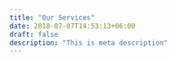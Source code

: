 ```yaml
---
title: "Our Services"
date: 2018-07-07T14:53:13+06:00
draft: false
description: "This is meta description"
---
```

